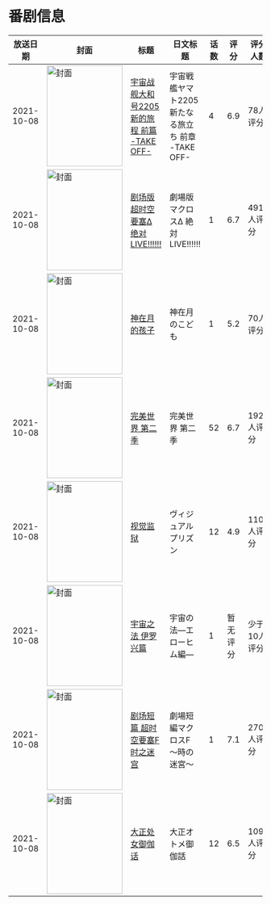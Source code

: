 # 番剧信息

|放送日期|封面|标题|日文标题|话数|评分|评分人数|
|---|---|---|---|---|---|---|
|2021-10-08|<img src="https://lain.bgm.tv/pic/cover/c/fa/07/319390_8r4y4.jpg" alt="封面" style="width:150px;height:200px;object-fit:cover;">|[宇宙战舰大和号2205 新的旅程 前篇 -TAKE OFF-](https://bangumi.tv/subject/319390)|宇宙戦艦ヤマト2205 新たなる旅立ち 前章 -TAKE OFF-|4|6.9|78人评分|
|2021-10-08|<img src="https://lain.bgm.tv/pic/cover/c/2e/6a/261807_VKkb9.jpg" alt="封面" style="width:150px;height:200px;object-fit:cover;">|[剧场版超时空要塞Δ 绝对LIVE!!!!!!](https://bangumi.tv/subject/261807)|劇場版マクロスΔ 絶対LIVE!!!!!!|1|6.7|491人评分|
|2021-10-08|<img src="https://lain.bgm.tv/pic/cover/c/84/e4/306190_JV24j.jpg" alt="封面" style="width:150px;height:200px;object-fit:cover;">|[神在月的孩子](https://bangumi.tv/subject/306190)|神在月のこども|1|5.2|70人评分|
|2021-10-08|<img src="https://lain.bgm.tv/pic/cover/c/91/cb/345811_fia6p.jpg" alt="封面" style="width:150px;height:200px;object-fit:cover;">|[完美世界 第二季](https://bangumi.tv/subject/345811)|完美世界 第二季|52|6.7|192人评分|
|2021-10-08|<img src="https://lain.bgm.tv/pic/cover/c/72/55/331592_vZ1j6.jpg" alt="封面" style="width:150px;height:200px;object-fit:cover;">|[视觉监狱](https://bangumi.tv/subject/331592)|ヴィジュアルプリズン|12|4.9|110人评分|
|2021-10-08|<img src="https://lain.bgm.tv/pic/cover/c/cd/ba/351112_Ej2JI.jpg" alt="封面" style="width:150px;height:200px;object-fit:cover;">|[宇宙之法 伊罗兴篇](https://bangumi.tv/subject/351112)|宇宙の法―エローヒム編―|1|暂无评分|少于10人评分|
|2021-10-08|<img src="https://lain.bgm.tv/pic/cover/c/1f/5b/327550_Z6DDq.jpg" alt="封面" style="width:150px;height:200px;object-fit:cover;">|[剧场短篇 超时空要塞F 时之迷宫](https://bangumi.tv/subject/327550)|劇場短編マクロスF ～時の迷宮～|1|7.1|270人评分|
|2021-10-08|<img src="https://lain.bgm.tv/pic/cover/c/a1/7d/323158_MbmZ4.jpg" alt="封面" style="width:150px;height:200px;object-fit:cover;">|[大正处女御伽话](https://bangumi.tv/subject/323158)|大正オトメ御伽話|12|6.5|1090人评分|
